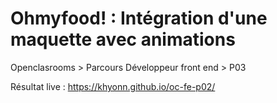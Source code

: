 # Ohmyfood! : Intégration d'une maquette avec animations

Openclasrooms > Parcours Développeur front end > P03

Résultat live : https://khyonn.github.io/oc-fe-p02/
